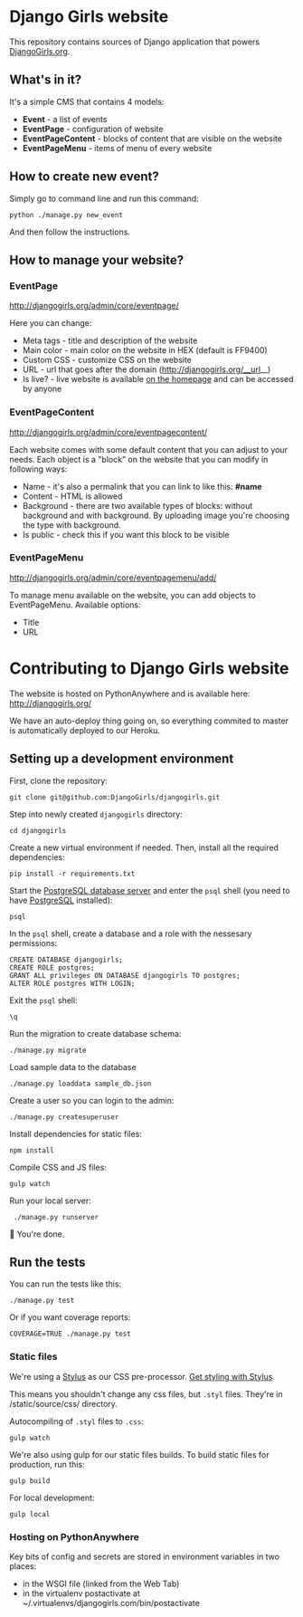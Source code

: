 # Django Girls website

This repository contains sources of Django application that powers [DjangoGirls.org](http://djangogirls.org/).

## What's in it?

It's a simple CMS that contains 4 models:

- __Event__ - a list of events
- __EventPage__ - configuration of website
- __EventPageContent__ - blocks of content that are visible on the website
- __EventPageMenu__ - items of menu of every website

## How to create new event?

Simply go to command line and run this command:

    python ./manage.py new_event

And then follow the instructions.

## How to manage your website?

### EventPage

http://djangogirls.org/admin/core/eventpage/

Here you can change:
- Meta tags - title and description of the website
- Main color - main color on the website in HEX (default is FF9400)
- Custom CSS - customize CSS on the website
- URL - url that goes after the domain (http://djangogirls.org/__url__)
- Is live? - live website is available [on the homepage](http://djangogirls.org/) and can be accessed by anyone

### EventPageContent

http://djangogirls.org/admin/core/eventpagecontent/

Each website comes with some default content that you can adjust to your needs. Each object is a "block" on the website that you can modify in following ways:
- Name - it's also a permalink that you can link to like this: __#name__
- Content - HTML is allowed
- Background - there are two available types of blocks: without background and with background. By uploading image you're choosing the type with background.
- Is public - check this if you want this block to be visible

### EventPageMenu

http://djangogirls.org/admin/core/eventpagemenu/add/

To manage menu available on the website, you can add objects to EventPageMenu. Available options:
- Title
- URL


# Contributing to Django Girls website

The website is hosted on PythonAnywhere and is available here: http://djangogirls.org/

We have an auto-deploy thing going on, so everything commited to master is automatically deployed to our Heroku.

## Setting up a development environment

First, clone the repository:

    git clone git@github.com:DjangoGirls/djangogirls.git

Step into newly created `djangogirls` directory:

    cd djangogirls

Create a new virtual environment if needed. Then, install all the required dependencies:

    pip install -r requirements.txt

Start the [PostgreSQL database server](http://www.postgresql.org/docs/current/static/server-start.html) and enter the `psql` shell (you need to have [PostgreSQL](http://www.postgresql.org/download/) installed):

    psql

In the `psql` shell, create a database and a role with the nessesary permissions:

    CREATE DATABASE djangogirls;
    CREATE ROLE postgres;
    GRANT ALL privileges ON DATABASE djangogirls TO postgres;
    ALTER ROLE postgres WITH LOGIN;

Exit the `psql` shell:

    \q

Run the migration to create database schema:

    ./manage.py migrate

Load sample data to the database

    ./manage.py loaddata sample_db.json

Create a user so you can login to the admin:

    ./manage.py createsuperuser
    
Install dependencies for static files:

    npm install
    
Compile CSS and JS files:

    gulp watch

Run your local server:

     ./manage.py runserver

:tada: You're done.


## Run the tests

You can run the tests like this:

	./manage.py test

Or if you want coverage reports:

	COVERAGE=TRUE ./manage.py test


### Static files

We're using a [Stylus](http://learnboost.github.io/stylus/) as our CSS pre-processor. [Get styling with Stylus](http://learnboost.github.io/stylus/#get-styling-with-stylus).

This means you shouldn't change any css files, but `.styl` files. They're in /static/source/css/ directory.

Autocompiling of `.styl` files to `.css`:

    gulp watch
    
We're also using gulp for our static files builds. To build static files for production, run this:

    gulp build
    
For local development:

    gulp local


### Hosting on PythonAnywhere

Key bits of config and secrets are stored in environment variables in two places:

* in the WSGI file (linked from the Web Tab)
* in the virtualenv postactivate at ~/.virtualenvs/djangogirls.com/bin/postactivate
